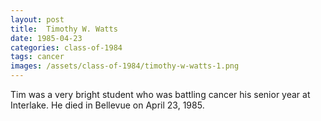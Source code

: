 ```yaml
---
layout: post
title:  Timothy W. Watts
date: 1985-04-23
categories: class-of-1984
tags: cancer
images: /assets/class-of-1984/timothy-w-watts-1.png
---
```

Tim was a very bright student who was battling cancer his senior year at Interlake.  He died in Bellevue on April 23, 1985.
